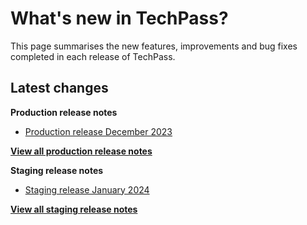 # What's new in TechPass?

This page summarises the new features, improvements and bug fixes completed in each release of TechPass.

## Latest changes

**Production release notes**
- [Production release December 2023](whats-new/production-release-notes?id=december-2023)

 [**View all production release notes**](/whats-new/production-release-notes)


**Staging release notes**
- [Staging release January 2024](whats-new/staging-release-notes?id=january-2024)

 [**View all staging release notes**](/whats-new/staging-release-notes)
